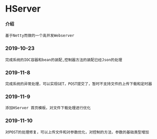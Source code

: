# HServer

#### 介绍
    基于Netty而做的一个高并发Webserver

### 2019-10-23
    完成系统的IOC容器和bean的装配,控制器方法的装配已经Json的处理

### 2019-11-8
    完成系统的异常处理，可以实现GET，POST提交了，暂时不支持文件的上传下载和定时器
    
### 2019-11-9
    添加HServer 首页模板，对文件下载处理进行优化
    
### 2019-11-10
    对POST的处理修复，可以上传文件和对参数优化，对控制的方法，参数的基础类型增加
        
        
